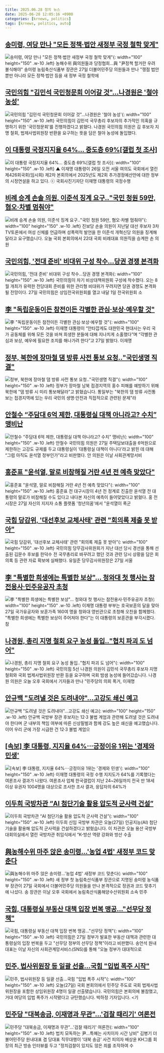 ```yaml
---
title: 2025.06.28 정치 뉴스
date: 2025-06-28 12:05:16 +0900
categories: [krnews, politics]
tags: [krnews, politics, auto]
---
```

## [송미령, 여당 만나 "모든 정책·법안 새정부 국정 철학 맞게"](https://n.news.naver.com/mnews/article/001/0015474970)

![송미령, 여당 만나 "모든 정책·법안 새정부 국정 철학 맞게"](https://mimgnews.pstatic.net/image/origin/001/2025/06/27/15474970.jpg?type=nf220_150){: width="100" height="150" .w-10 .left}
농해수위 與의원들과 당정협희…與 "尹정책 할거란 우려 불식해야" 송미령 농림축산식품부 장관은 27일 더불어민주당 의원들과 만나 "쟁점 법안뿐만 아니라 모든 정책·법안 등을 새 정부 국정 철학에

## [국민의힘 "김민석 국민청문회 이어갈 것"…나경원은 '철야 농성'](https://n.news.naver.com/mnews/article/008/0005213830)

![국민의힘 "김민석 국민청문회 이어갈 것"…나경원은 '철야 농성'](https://mimgnews.pstatic.net/image/origin/008/2025/06/27/5213830.jpg?type=nf220_150){: width="100" height="150" .w-10 .left}
국민의힘이 김민석 국무총리 후보자의 추가적인 의혹을 규명하기 위한 '국민청문회'를 진행하겠다고 밝혔다. 나경원 국민의힘 의원은 김 후보자 지명 철회, 법제사법위원장 반환을 요구하는 뜻을 담은 철야 농성에 돌입했다.

## [이 대통령 국정지지율 64%... 중도층 69%[갤럽 첫 조사]](https://n.news.naver.com/mnews/article/047/0002478879)

![이 대통령 국정지지율 64%... 중도층 69%[갤럽 첫 조사]](https://mimgnews.pstatic.net/image/origin/047/2025/06/27/2478879.jpg?type=nf220_150){: width="100" height="150" .w-10 .left}
▲ 이재명 대통령이 26일 오전 서울 여의도 국회에서 열린 제426회국회(임시회) 제2차 본회의에서 2025년도 제2회 추가경정예산안에 대한 정부의 시정연설을 하고 있다. ⓒ 국회사진기자단 이재명 대통령의 국정수행

## [비례 승계 손솔 의원, 이준석 징계 요구‥"국민 청원 59만, 혐오·차별 멈춰야"](https://n.news.naver.com/mnews/article/214/0001432917)

![비례 승계 손솔 의원, 이준석 징계 요구‥"국민 청원 59만, 혐오·차별 멈춰야"](https://mimgnews.pstatic.net/image/origin/214/2025/06/27/1432917.jpg?type=nf220_150){: width="100" height="150" .w-10 .left}
진보당 손솔 의원이 지난달 대선 후보자 3차 TV토론에서 여성 신체를 언급하며 성폭력적 발언을 한 이준석 개혁신당 의원을 징계해달라고 요구했습니다. 오늘 국회 본회의에서 22대 국회 비례대표 의원직을 승계한 손 의원

## [국민의힘, '전대 준비' 비대위 구성 착수...당권 경쟁 본격화](https://n.news.naver.com/mnews/article/277/0005614200)

![국민의힘, '전대 준비' 비대위 구성 착수...당권 경쟁 본격화](https://mimgnews.pstatic.net/image/origin/277/2025/06/27/5614200.jpg?type=nf220_150){: width="100" height="150" .w-10 .left}
국민의힘이 차기 비상대책위원회 구성에 착수했다. 오는 8월 개최가 유력한 전당대회 준비를 위한 관리형 비대위가 꾸려지면 당권 경쟁도 본격화될 전망이다. 27일 국민의힘은 상임전국위원회를 열고 내달 1일 전국위원회 소

## [李 "독립운동이든 참전이든 각별한 관심·보상·예우할 것"](https://n.news.naver.com/mnews/article/015/0005150628)

![李 "독립운동이든 참전이든 각별한 관심·보상·예우할 것"](https://mimgnews.pstatic.net/image/origin/015/2025/06/27/5150628.jpg?type=nf220_150){: width="100" height="150" .w-10 .left}
이재명 대통령이 “안타깝게도 대한민국 현대사는 우리 국가 공동체를 위해 모든 것을 바쳐 희생한 분들에 대해 지나치게 소홀했다”며 “각별한 관심과 보상, 예우에 필요한 조치를 해나가려 한다”고 27일 밝혔다. 이재명

## [정부, 북한에 장마철 댐 방류 사전 통보 요청‥"국민생명 직결"](https://n.news.naver.com/mnews/article/214/0001432826)

![정부, 북한에 장마철 댐 방류 사전 통보 요청‥"국민생명 직결"](https://mimgnews.pstatic.net/image/origin/214/2025/06/27/1432826.jpg?type=nf220_150){: width="100" height="150" .w-10 .left}
정부가 장마철 남북 접경지역의 홍수 피해를 예방하기 위해 북한에 "댐 방류 시 미리 통보해달라"고 밝혔습니다. 통일부는 "북한의 댐 방류 사전통보는 접경지역에 있는 우리 국민의 생명·안전과 직접적으로 관련된 문제"라

## [안철수 “주담대 6억 제한, 대통령실 대책 아니라고? 수치” 맹비난](https://n.news.naver.com/mnews/article/009/0005516217)

![안철수 “주담대 6억 제한, 대통령실 대책 아니라고? 수치” 맹비난](https://mimgnews.pstatic.net/image/origin/009/2025/06/28/5516217.jpg?type=nf220_150){: width="100" height="150" .w-10 .left}
안철수 국민의힘 의원은 27일 주택담보대출을 6억원으로 제한하는 고강도 규제를 두고 대통령실이 ‘대통령실 대책이 아니다’라고 밝힌 데 대해 “그럼 아직도 윤석열 정부인가”라고 비판했다. 안 의원은 이날 사회관계망서비

## [홍준표 "윤석열, 말로 비참해질 거란 4년 전 예측 맞았다"](https://n.news.naver.com/mnews/article/015/0005150547)

![홍준표 "윤석열, 말로 비참해질 거란 4년 전 예측 맞았다"](https://mimgnews.pstatic.net/image/origin/015/2025/06/27/5150547.jpg?type=nf220_150){: width="100" height="150" .w-10 .left}
홍준표 전 대구시장이 4년 전 정계로 진출한 윤석열 전 대통령의 말로가 비참해질 수도 있다고 내다본 자신의 예측이 들어맞았다고 밝혔다. 홍 전 시장은 27일 자신의 지지자 소통 플랫폼 '청년의꿈'에서 "윤석열이 폭군

## [국힘 당감위, '대선후보 교체사태' 관련 "회의록 제출 못 받아"](https://n.news.naver.com/mnews/article/015/0005150491)

![국힘 당감위, '대선후보 교체사태' 관련 "회의록 제출 못 받아"](https://mimgnews.pstatic.net/image/origin/015/2025/06/27/5150491.jpg?type=nf220_150){: width="100" height="150" .w-10 .left}
국민의힘 당무감사위원회가 지난 대선 당시 경선을 통해 선출된 김문수 후보를 한덕수 전 국무총리로 바꾸려고 했던 것과 관련 당시 상황을 담은 회의록 등 관련 자료 확보에 실패했다. 유일준 당무감사위원장은 27일 서울

## [李 "특별한 희생에는 특별한 보상"... 청와대 첫 행사는 참전용사·민주유공자 초청](https://n.news.naver.com/mnews/article/469/0000872947)

![李 "특별한 희생에는 특별한 보상"... 청와대 첫 행사는 참전용사·민주유공자 초청](https://mimgnews.pstatic.net/image/origin/469/2025/06/27/872947.jpg?type=nf220_150){: width="100" height="150" .w-10 .left}
이재명 대통령 부부는 호국보훈의 달을 맞아 27일 국가유공자와 보훈가족 160여 명을 청와대 영빈관으로 초청해 오찬을 함께했다. "특별한 희생에는 특별한 보상이 주어져야 한다"는 이 대통령의 보훈관을 부각시켰다. 참

## [나경원, 총리 지명 철회 요구 농성 돌입‥"협치 파괴 도 넘어"](https://n.news.naver.com/mnews/article/214/0001432907)

![나경원, 총리 지명 철회 요구 농성 돌입‥"협치 파괴 도 넘어"](https://mimgnews.pstatic.net/image/origin/214/2025/06/27/1432907.jpg?type=nf220_150){: width="100" height="150" .w-10 .left}
국민의힘 5선 나경원 의원이 김민석 국무총리 후보자 지명 철회와 국회 법제사법위원장 반환 등을 요구하며 국회 밤샘 농성에 들어갔습니다. 나경원 의원은 오늘 오후 국회에서 기자들과 만나 "민주당의 의회 폭거, 이재명

## [안규백 "도려낼 것은 도려내야"...고강도 쇄신 예고](https://n.news.naver.com/mnews/article/052/0002211496)

![안규백 "도려낼 것은 도려내야"...고강도 쇄신 예고](https://mimgnews.pstatic.net/image/origin/052/2025/06/27/2211496.jpg?type=nf220_150){: width="100" height="150" .w-10 .left}
안규백 국방부 장관 후보자는 12·3 불법 계엄과 관련해 도려낼 것은 도려내야 한다며 군 내부의 책임 여부에 따른 신상필벌과 함께 강도 높은 쇄신을 예고했습니다. 이어 우리 군에 가장 시급한 건 12·3 불법 계엄으

## [[속보] 李 대통령, 지지율 64%⋯긍정이유 1위는 '경제와 민생'](https://n.news.naver.com/mnews/article/031/0000943912)

![[속보] 李 대통령, 지지율 64%⋯긍정이유 1위는 '경제와 민생'](https://mimgnews.pstatic.net/image/origin/031/2025/06/27/943912.jpg?type=nf220_150){: width="100" height="150" .w-10 .left}
이재명 대통령의 국정 수행 지지도가 64%를 기록했다는 여론조사 결과가 나왔다. 여론조사 업체 한국갤럽이 지난 24~26일까지 전국 만 18세 이상 유권자 1004명을 대상으로 조사한 조사 결과, 응답자의 64%가

## [이두희 국방차관 “AI 첨단기술 활용 압도적 군사력 건설”](https://n.news.naver.com/mnews/article/056/0011978156)

![이두희 국방차관 “AI 첨단기술 활용 압도적 군사력 건설”](https://mimgnews.pstatic.net/image/origin/056/2025/06/27/11978156.jpg?type=nf220_150){: width="100" height="150" .w-10 .left}
이두희 신임 국방부 차관은 오늘(27일) 인공지능(AI) 첨단기술을 활용해 압도적 군사력을 건설하겠다고 밝혔습니다. 이 차관은 오늘 용산 국방부 대회의실에서 열린 국방차관 취임식에서 “K-방산 역량 강화와 방산 수출

## [與농해수위 마주 앉은 송미령…'농업 4법' 새정부 코드 맞춘다](https://n.news.naver.com/mnews/article/088/0000955876)

![與농해수위 마주 앉은 송미령…'농업 4법' 새정부 코드 맞춘다](https://mimgnews.pstatic.net/image/origin/088/2025/06/27/955876.jpg?type=nf220_150){: width="100" height="150" .w-10 .left}
새 정부 첫 농림축산식품부 장관으로 지명된 송미령 농식품부 장관이 27일 국회에서 더불어민주당 의원들을 만나 본격적으로 정권과 코드 맞추기에 나섰다. 송 장관은 이날 오후 국회에서 농림축산식품해양수산위원회 소속 민주

## [국힘, 대통령실 부동산 대책 입장 번복 맹공…"선무당 정책"](https://n.news.naver.com/mnews/article/421/0008337863)

![국힘, 대통령실 부동산 대책 입장 번복 맹공…"선무당 정책"](https://mimgnews.pstatic.net/image/origin/421/2025/06/27/8337863.jpg?type=nf220_150){: width="100" height="150" .w-10 .left}
국민의힘은 27일 정부가 발표한 부동산 대책과 관련한 대통령실의 입장 번복을 두고 "선무당 정부의 선무당 정책"이라고 비판했다. 송언석 원내대표는 이날 자신의 사회관계망서비스(SNS)를 통해 "오늘 정부가 대대적으로

## [민주, 법사위원장 등 일괄 선출…국힘 "입법 폭주 시작"](https://n.news.naver.com/mnews/article/055/0001270372)

![민주, 법사위원장 등 일괄 선출…국힘 "입법 폭주 시작"](https://mimgnews.pstatic.net/image/origin/055/2025/06/27/1270372.jpg?type=nf220_150){: width="100" height="150" .w-10 .left}
오늘(27일) 국회 본회의에서 민주당 주도로 국회 법제사법위원장을 포함한 상임위원장 4명이 일괄 선출됐습니다. 국민의힘은 본회의에 불참했고, 거대 여당의 입법 폭주가 시작됐다고 규탄했습니다. 박하정 기자입니다. <기

## [민주당 "대북송금, 이재명과 무관"…'검찰 때리기' 여론전](https://n.news.naver.com/mnews/article/002/0002394876)

![민주당 "대북송금, 이재명과 무관"…'검찰 때리기' 여론전](https://mimgnews.pstatic.net/image/origin/002/2025/06/27/2394876.jpg?type=nf220_150){: width="100" height="150" .w-10 .left}
법치 모독하는 尹…특혜는 사치이자 시간 낭비" 김병기 더불어민주당 원내대표 겸 당대표 직무대행이 '대북 송금' 사건 피의자 배상윤 KH그룹 회장의 최근 방송 인터뷰를 두고 "정치검찰이 있지도 않은 죄를 조작하여 수

